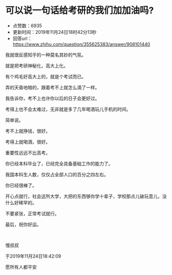 # 可以说一句话给考研的我们加加油吗?
- 点赞数：6935
- 更新时间：2019年11月24日18时42分13秒
- 回答url：https://www.zhihu.com/question/355625383/answer/908101440
<body>
 <p data-pid="v5McHDTC">我就很反感知乎的一种莫名其妙的气氛。</p>
 <p data-pid="GR-hd6oq">就是把考研神秘化，高大上化。</p>
 <p data-pid="o-VyzG6X">有个鸡毛好高大上的，就是个考试而已。</p>
 <p data-pid="x-d7RE_2">弄的天昏地暗的，跟着考不上就怎么滴了一样。</p>
 <p data-pid="0NWz_nHm">我告诉你，考不上也许你以后的日子会更好过。</p>
 <p data-pid="Z3nlE_vu">考得上也不会太难过，无非就是多了几年喝酒玩儿手机的时间。</p>
 <p data-pid="KfENwBM2">简单说。</p>
 <p data-pid="yCn-aQ3J">考不上就挣钱，很好。</p>
 <p data-pid="NMqfqWrs">考得上就喝酒，很好。</p>
 <p data-pid="lbf8kPhj">重要性远远不比高考。</p>
 <p data-pid="Q1lyRfIv">你已经本科毕业了，已经完全具备基础工作的能力了。</p>
 <p data-pid="LnfCgeIx">我国本科生人数，仅仅占全部人口的百分之四左右。</p>
 <p data-pid="bSlTB8Da">你已经很棒了。</p>
 <p data-pid="2QMib89c">开心点就行，社会这所大学，大把的东西够你学十辈子，学校那点儿破玩意儿，没什么好稀罕的。</p>
 <p data-pid="jA5khhn_">不要紧张，正常考试就行。</p>
 <p data-pid="jaMY0J7E">最后，祝你好运。</p>
 <p class="ztext-empty-paragraph"><br></p>
 <p data-pid="SxAjKLtm">慢叔叔</p>
 <p data-pid="3sARTCna">于2019年11月24日18:42:09</p>
 <p data-pid="k61MfEQG">愿所有人都平安</p>
</body>